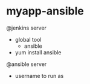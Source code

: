 # myapp-ansible

@jenkins server 
- global tool
	- ansible  
- yum install ansible 



@ansible server 
- username to run as 
